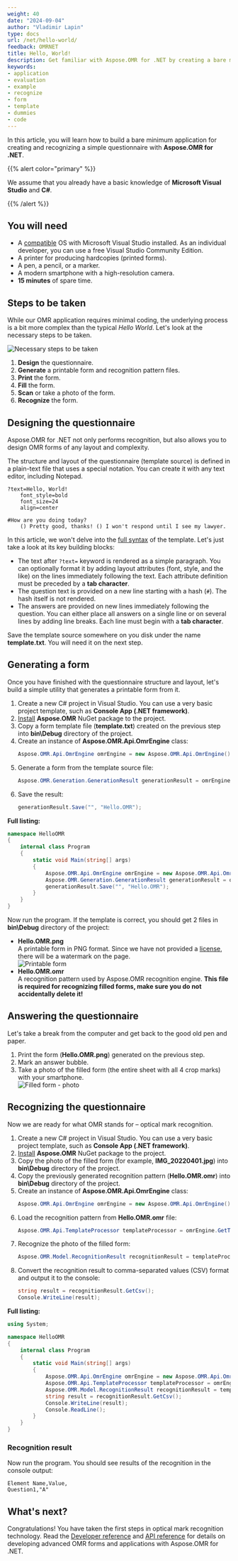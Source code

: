 ```yaml
---
weight: 40
date: "2024-09-04"
author: "Vladimir Lapin"
type: docs
url: /net/hello-world/
feedback: OMRNET
title: Hello, World!
description: Get familiar with Aspose.OMR for .NET by creating a bare minimum application for rendering and recognizing OMR forms.
keywords:
- application
- evaluation
- example
- recognize
- form
- template
- dummies
- code
---
```


In this article, you will learn how to build a bare minimum application for creating and recognizing a simple questionnaire with **Aspose.OMR for .NET**.

{{% alert color="primary" %}} 

We assume that you already have a basic knowledge of **Microsoft Visual Studio** and **C#**.

{{% /alert %}} 


## You will need

- A [compatible](/omr/net/system-requirements/) OS with Microsoft Visual Studio installed. As an individual developer, you can use a free Visual Studio Community Edition.
- A printer for producing hardcopies (printed forms).
- A pen, a pencil, or a marker.
- A modern smartphone with a high-resolution camera.
- **15 minutes** of spare time.

## Steps to be taken

While our OMR application requires minimal coding, the underlying process is a bit more complex than the typical _Hello World_. Let's look at the necessary steps to be taken.

![Necessary steps to be taken](steps.png)

1. **Design** the questionnaire.
2. **Generate** a printable form and recognition pattern files.
3. **Print** the form.
4. **Fill** the form.
5. **Scan** or take a photo of the form.
6. **Recognize** the form.

## Designing the questionnaire

Aspose.OMR for .NET not only performs recognition, but also allows you to design OMR forms of any layout and complexity.

The structure and layout of the questionnaire (template source) is defined in a plain-text file that uses a special notation. You can create it with any text editor, including Notepad.

```
?text=Hello, World!
	font_style=bold
	font_size=24
	align=center

#How are you doing today?
	() Pretty good, thanks! () I won't respond until I see my lawyer.
```

In this article, we won't delve into the [full syntax](/omr/txt-markup/) of the template. Let's just take a look at its key building blocks:

- The text after `?text=` keyword is rendered as a simple paragraph. You can optionally format it by adding layout attributes (font, style, and the like) on the lines immediately following the text. Each attribute definition must be preceded by a **tab character**.
- The question text is provided on a new line starting with a hash (`#`). The hash itself is not rendered.
- The answers are provided on new lines immediately following the question. You can either place all answers on a single line or on several lines by adding line breaks. Each line must begin with a **tab character**.

Save the template source somewhere on you disk under the name **template.txt**. You will need it on the next step.

## Generating a form

Once you have finished with the questionnaire structure and layout, let's build a simple utility that generates a printable form from it.

1. Create a new C# project in Visual Studio. You can use a very basic project template, such as **Console App (.NET framework)**.
2. [Install](/omr/net/installation/) **Aspose.OMR** NuGet package to the project.
3. Copy a form template file (**template.txt**) created on the previous step into **bin\Debug** directory of the project.
4. Create an instance of **Aspose.OMR.Api.OmrEngine** class:  
   ```c#
   Aspose.OMR.Api.OmrEngine omrEngine = new Aspose.OMR.Api.OmrEngine();
   ```
5. Generate a form from the template source file:  
   ```c#
   Aspose.OMR.Generation.GenerationResult generationResult = omrEngine.Generate("template.txt");
   ```
6. Save the result:  
   ```c#
   generationResult.Save("", "Hello.OMR");
   ```

**Full listing:**

```c#
namespace HelloOMR
{
	internal class Program
	{
		static void Main(string[] args)
		{
			Aspose.OMR.Api.OmrEngine omrEngine = new Aspose.OMR.Api.OmrEngine();
			Aspose.OMR.Generation.GenerationResult generationResult = omrEngine.Generate("template.txt");
			generationResult.Save("", "Hello.OMR");
		}
	}
}
```

Now run the program. If the template is correct, you should get 2 files in **bin\Debug** directory of the project:

- **Hello.OMR.png**  
  A printable form in PNG format. Since we have not provided a [license](/omr/net/licensing/), there will be a watermark on the page.  
  ![Printable form](print-form.png)
- **Hello.OMR.omr**  
  A recognition pattern used by Aspose.OMR recognition engine. **This file is required for recognizing filled forms, make sure you do not accidentally delete it!**

## Answering the questionnaire

Let's take a break from the computer and get back to the good old pen and paper.

1. Print the form (**Hello.OMR.png**) generated on the previous step.
2. Mark an answer bubble.
3. Take a photo of the filled form (the entire sheet with all 4 crop marks) with your smartphone.  
   ![Filled form - photo](filled-form.png)

## Recognizing the questionnaire

Now we are ready for what OMR stands for – optical mark recognition.

1. Create a new C# project in Visual Studio. You can use a very basic project template, such as **Console App (.NET framework)**.
2. [Install](/omr/net/installation/) **Aspose.OMR** NuGet package to the project.
3. Copy the photo of the filled form (for example, **IMG_20220401.jpg**) into **bin\Debug** directory of the project.
4. Copy the previously generated recognition pattern (**Hello.OMR.omr**) into **bin\Debug** directory of the project.
5. Create an instance of **Aspose.OMR.Api.OmrEngine** class:  
   ```c#
   Aspose.OMR.Api.OmrEngine omrEngine = new Aspose.OMR.Api.OmrEngine();
   ```
6. Load the recognition pattern from **Hello.OMR.omr** file:  
   ```c#
   Aspose.OMR.Api.TemplateProcessor templateProcessor = omrEngine.GetTemplateProcessor("Hello.OMR.omr");
   ```
7. Recognize the photo of the filled form:  
   ```c#
   Aspose.OMR.Model.RecognitionResult recognitionResult = templateProcessor.Recognize("IMG_20220401.jpg");
   ```
8. Convert the recognition result to comma-separated values (CSV) format and output it to the console:  
   ```c#
   string result = recognitionResult.GetCsv();
   Console.WriteLine(result);
   ```

**Full listing:**

```c#
using System;

namespace HelloOMR
{
	internal class Program
	{
		static void Main(string[] args)
		{
			Aspose.OMR.Api.OmrEngine omrEngine = new Aspose.OMR.Api.OmrEngine();
			Aspose.OMR.Api.TemplateProcessor templateProcessor = omrEngine.GetTemplateProcessor("Hello.OMR.omr");
			Aspose.OMR.Model.RecognitionResult recognitionResult = templateProcessor.Recognize("IMG_20220401.jpg");
			string result = recognitionResult.GetCsv();
			Console.WriteLine(result);
			Console.ReadLine();
		}
	}
}
```

### Recognition result

Now run the program. You should see results of the recognition in the console output:

```
Element Name,Value,
Question1,"A"
```

## What's next?

Congratulations! You have taken the first steps in optical mark recognition technology. Read the [Developer reference](/omr/net/developer-reference/) and [API reference](https://reference.aspose.com/omr/net) for details on developing advanced OMR forms and applications with Aspose.OMR for .NET.
